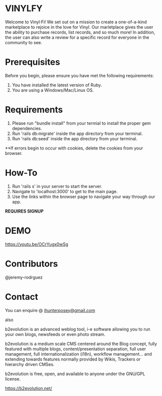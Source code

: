 # VINYLFY

Welcome to Vinyl·Fi! We set out on a mission to create a one-of-a-kind marketplace to rejoice in the love for Vinyl. Our marletplace gives the user the ability to purchase records, list records, and so much more! In addition, the user can also write a review for a specific record for everyone in the community to see.

# Prerequisites

Before you begin, please ensure you have met the following requirements:

1. You have installed the latest version of Ruby.
2. You are using a Windows/Mac/Linux OS.

# Requirements

1. Please run "bundle install" from your termial to install the proper gem dependencies.
2. Run 'rails db:migrate' inside the app directory from your terminal.
3. Run 'rails db:seed' inside the app directory from your terminal.

**If errors begin to occur with cookies, delete the cookies from your browser.

# How-To

1. Run 'rails s' in your server to start the server.
2. Navigate to 'localhost:3000' to get to the main page.
3. Use the links within the browser page to navigate your way through our app.

**REQUIRES SIGNUP**

# DEMO
https://youtu.be/OCrYugx0wSg

# Contributors
@jeremy-rodrguez

# Contact
You can enquire @ ihunterposey@gmail.com



also


b2evolution is an advanced weblog tool, i-e software allowing you to run your own blogs, newsfeeds or even photo stream.

b2evolution is a medium scale CMS centered around the Blog concept, fully featured with multiple blogs, content/presentation separation, full user management, full internationalization (i18n), workflow management… and extending towards features normally provided by Wikis, Trackers or hierarchy driven CMSes.

b2evolution is free, open, and available to anyone under the GNU/GPL license.

https://b2evolution.net/
